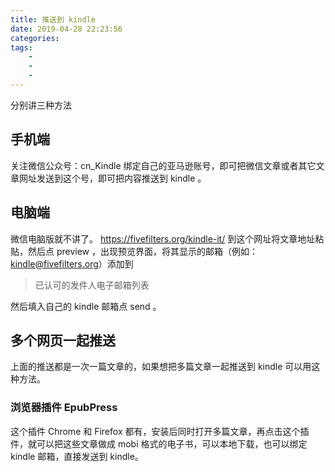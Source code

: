 ```yaml
---
title: 推送到 kindle
date: 2019-04-28 22:23:56
categories:
tags:
    -
    -
    -
---
```


分别讲三种方法

<!--more-->

## 手机端
关注微信公众号：cn_Kindle
绑定自己的亚马逊账号，即可把微信文章或者其它文章网址发送到这个号，即可把内容推送到 kindle 。
## 电脑端
微信电脑版就不讲了。
https://fivefilters.org/kindle-it/
到这个网址将文章地址粘贴，然后点 preview ，出现预览界面，将其显示的邮箱（例如：kindle@fivefilters.org）添加到
> 已认可的发件人电子邮箱列表

然后填入自己的 kindle 邮箱点 send 。
## 多个网页一起推送
上面的推送都是一次一篇文章的，如果想把多篇文章一起推送到 kindle 可以用这种方法。
### 浏览器插件 EpubPress
这个插件 Chrome 和 Firefox 都有，安装后同时打开多篇文章，再点击这个插件，就可以把这些文章做成 mobi 格式的电子书，可以本地下载，也可以绑定 kindle 邮箱，直接发送到 kindle。
